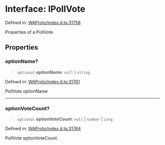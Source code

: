 # Interface: IPollVote

Defined in: [WAProto/index.d.ts:31758](https://github.com/Fokusdotid/bail/blob/a1b2bb6d3d63874a4f497e70ebd6347b2869da8e/WAProto/index.d.ts#L31758)

Properties of a PollVote.

## Properties

### optionName?

> `optional` **optionName**: `null` \| `string`

Defined in: [WAProto/index.d.ts:31761](https://github.com/Fokusdotid/bail/blob/a1b2bb6d3d63874a4f497e70ebd6347b2869da8e/WAProto/index.d.ts#L31761)

PollVote optionName

***

### optionVoteCount?

> `optional` **optionVoteCount**: `null` \| `number` \| `Long`

Defined in: [WAProto/index.d.ts:31764](https://github.com/Fokusdotid/bail/blob/a1b2bb6d3d63874a4f497e70ebd6347b2869da8e/WAProto/index.d.ts#L31764)

PollVote optionVoteCount
